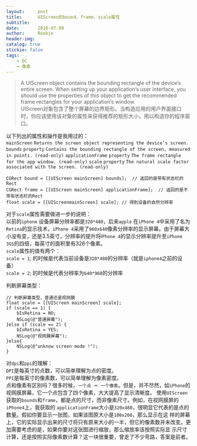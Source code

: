 ```yaml
---
layout:     post
title:      UIScreen的bound、frame、scale属性
subtitle:   
date:       2016-07-09
author:     Rookie
header-img: 
catalog: true
stickie: false
tags:
    - OC
    - 像素
---
```


>A UIScreen object contains the bounding rectangle of the device’s entire screen. When setting up your application’s user interface, you should use the properties of this object to get the recommended frame rectangles for your application’s window.  
UIScreen对象包含了整个屏幕的边界矩形。当构造应用的用户界面接口时，你应该使用该对象的属性来获得推荐的矩形大小，用以构造你的程序窗口。

以下列出的属性和操作是我用过的：  
`mainScreen` `Returns the screen object representing the device’s screen.`
`bounds` `property` `Contains the bounding rectangle of the screen, measured in points. (read-only)`
`applicationFrame` `property` `The frame rectangle for the app window. (read-only)`
`scale` `property` `The natural scale factor associated with the screen. (read-only)`
```obj-c
CGRect bound = [[UIScreen mainScreen] bounds];  // 返回的是带有状态栏的Rect  
CGRect frame = [[UIScreen mainScreen] applicationFrame];  // 返回的是不带有状态栏的Rect  
float scale = [[UIScreenmainScreen] scale]; // 得到设备的自然分辨率  
```
对于`scale`属性需要做进一步的说明：  
以前的`iphone` 设备屏幕分辨率都是`320*480`，后来`apple` 在`iPhone 4`中采用了名为`Retina`的显示技术，`iPhone 4`采用了`960x640`像素分辨率的显示屏幕。由于屏幕大小没有变，还是3.5英寸，分辨率的提升将i`Phone 4`的显示分辨率提升至`iPhone 3GS`的四倍，每英寸的面积里有326个像素。  
`scale`属性的值有两个：  
`scale = 1`; 的时候是代表当前设备是`320*480`的分辨率（就是`iphone4`之前的设备）  
`scale = 2`; 的时候是代表分辨率为`640*960`的分辨率  
 
判断屏幕类型：
```obj-c
// 判断屏幕类型，普通还是视网膜  
float scale = [[UIScreen mainScreen] scale];  
if (scale == 1) {  
    bIsRetina = NO;  
    NSLog(@"普通屏幕");  
}else if (scale == 2) {  
    bIsRetina = YES;  
    NSLog(@"视网膜屏幕");  
}else{  
    NSLog(@"unknow screen mode !");  
}  
```
对`dpi`和`ppi`的理解：  
`DPI`是每英寸的点数，可以简单理解为点的密度。  
`PPI`是每英寸的像素数，可以简单理解为像素密度。  
点和像素有区别吗？很多时候，`一个点 ＝ 一个像素`。但是，并不尽然，如`iPhone`的视网膜屏幕，它一个点包含了四个像素，大大提高了显示清晰度。
使用`UIScreen`获取的`bounds`和`frame`，都是点的尺寸，而非像素尺寸。例如，在视网膜屏的`iPhone4`上，我获取的 `applicationFrame`大小是`320x460`，很明显它代表的是点的数量。假如你要显示一张图，如果该图原大小是`100x200`，那么显示在这 样的屏幕上，它的实际显示出来的尺寸将只有原来大小的一半，但它的像素数并未改变。更加需要考虑的是，如果你要对这张图进行缩放，那么缩放率该按照实际显 示尺寸计算，还是按照实际像素数计算？这一块很重要，曾走了不少弯路，答案是前者。














